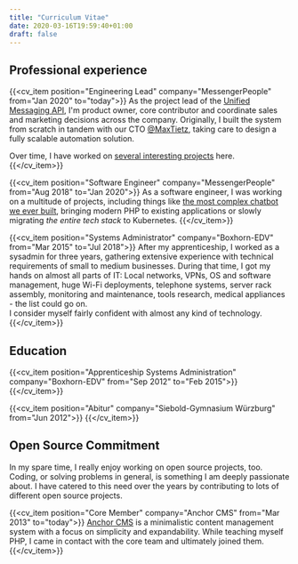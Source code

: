 ```yaml
---
title: "Curriculum Vitae"
date: 2020-03-16T19:59:40+01:00
draft: false
---
```


Professional experience
-----------------------
{{<cv_item position="Engineering Lead" company="MessengerPeople" from="Jan 2020" to="today">}}
As the project lead of the [Unified Messaging API](https://www.messengerpeople.dev), I'm product owner, core contributor
and coordinate sales and marketing decisions across the company. Originally, I built the system from scratch in tandem 
with our CTO [@MaxTietz](https://twitter.com/maxtietz), taking care to design a fully scalable automation solution.  

Over time, I have worked on [several interesting projects](/projects) here.
{{</cv_item>}}

{{<cv_item position="Software Engineer" company="MessengerPeople" from="Aug 2018" to="Jan 2020">}}
As a software engineer, I was working on a multitude of projects, including things like [the most complex chatbot we ever built](https://www.messengerpeople.com/de/die-besten-chatbots/#ChatbotVonovia), bringing modern PHP to existing applications or slowly migrating _the entire tech stack_ to Kubernetes. 
{{</cv_item>}}

{{<cv_item position="Systems Administrator" company="Boxhorn-EDV" from="Mar 2015" to="Jul 2018">}}
After my apprenticeship, I worked as a sysadmin for three years, gathering extensive experience with technical requirements of small to medium businesses. During that time, I got my hands on almost all parts of IT: Local networks, VPNs, OS and software management, huge Wi-Fi deployments, telephone systems, server rack assembly, monitoring and maintenance, tools research, medical appliances - the list could go on.  
I consider myself fairly confident with almost any kind of technology.
{{</cv_item>}}

Education
---------
{{<cv_item position="Apprenticeship Systems Administration" company="Boxhorn-EDV" from="Sep 2012" to="Feb 2015">}}
{{</cv_item>}}

{{<cv_item position="Abitur" company="Siebold-Gymnasium Würzburg" from="Jun 2012">}}
{{</cv_item>}}

Open Source Commitment
----------------------
In my spare time, I really enjoy working on open source projects, too. Coding, or solving problems in general, is 
something I am deeply passionate about. I have catered to this need over the years by contributing to lots of different
open source projects.

{{<cv_item position="Core Member" company="Anchor CMS" from="Mar 2013" to="today">}}
[Anchor CMS](https://anchorcms.com) is a minimalistic content management system with a focus on simplicity and 
expandability. While teaching myself PHP, I came in contact with the core team and ultimately joined them.
{{</cv_item>}}
